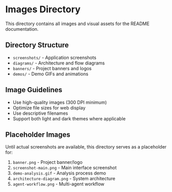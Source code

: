 # Images Directory

This directory contains all images and visual assets for the README documentation.

## Directory Structure

- `screenshots/` - Application screenshots
- `diagrams/` - Architecture and flow diagrams  
- `banners/` - Project banners and logos
- `demos/` - Demo GIFs and animations

## Image Guidelines

- Use high-quality images (300 DPI minimum)
- Optimize file sizes for web display
- Use descriptive filenames
- Support both light and dark themes where applicable

## Placeholder Images

Until actual screenshots are available, this directory serves as a placeholder for:

1. `banner.png` - Project banner/logo
2. `screenshot-main.png` - Main interface screenshot
3. `demo-analysis.gif` - Analysis process demo
4. `architecture-diagram.png` - System architecture
5. `agent-workflow.png` - Multi-agent workflow